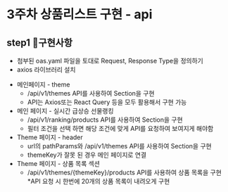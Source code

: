 # 3주차 상품리스트 구현  - api
## step1 📝구현사항
+ 첨부된 oas.yaml 파일을 토대로 Request, Response Type을 정의하기
+ axios 라이브러리 설치
* 메인페이지 - theme
    * /api/v1/themes API를 사용하여 Section을 구현
    * API는 Axios또는 React Query 등을 모두 활용해서 구현 가능
* 메인 페이지 - 실시간 급상승 선물랭킹
    * /api/v1/ranking/products API를 사용하여 Section을 구현
    * 필터 조건을 선택 하면 해당 조건에 맞게 API를 요청하여 보여지게 해야함
* Theme 페이지 - header
    * url의 pathParams와 /api/v1/themes API를 사용하여 Section을 구현
    * themeKey가 잘못 된 경우 메인 페이지로 연결
* Theme 페이지 - 상품 목록 섹션
    * /api/v1/themes/{themeKey}/products API를 사용하여 상품 목록을 구현
    *API 요청 시 한번에 20개의 상품 목록이 내려오게 구현
